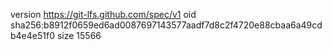 version https://git-lfs.github.com/spec/v1
oid sha256:b8912f0659ed6ad0087697143577aadf7d8c2f4720e88cbaa6a49cdb4e4e51f0
size 15566
